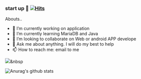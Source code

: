 
### start up :trident: [![Hits](https://hits.seeyoufarm.com/api/count/incr/badge.svg?url=https%3A%2F%2Fgithub.com%2FholicAZ&count_bg=%236CDBEB&title_bg=%23595555&icon=&icon_color=%23E7E7E7&title=hits&edge_flat=false)](https://hits.seeyoufarm.com)

Abouts..

- 🔭 I’m currently working on application
- 🌱 I’m currently learning MariaDB and Java
- 👯 I’m looking to collaborate on Web or android APP develope
- 💬 Ask me about anything. I will do my best to help
- 📫 How to reach me: email to me


<img src="https://img.shields.io/badge/JavaScript-#F7DF1E?style=flat-square&logo=JavaScript&logoColor=white"/></a>&nbsp 

![Anurag's github stats](https://github-readme-stats.vercel.app/api?username=holicAZ&show_icons=true&theme=dracula)
